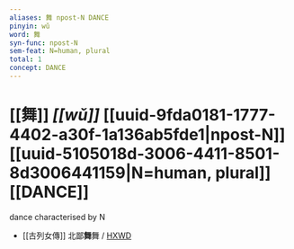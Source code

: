 ```yaml
---
aliases: 舞 npost-N DANCE
pinyin: wǔ
word: 舞
syn-func: npost-N
sem-feat: N=human, plural
total: 1
concept: DANCE 
---
```

# [[舞]] *[[wǔ]]*  [[uuid-9fda0181-1777-4402-a30f-1a136ab5fde1|npost-N]] [[uuid-5105018d-3006-4411-8501-8d3006441159|N=human, plural]] [[DANCE]]
dance characterised by N
 - [[古列女傳]] 北鄙**舞**舞 / [HXWD](https://hxwd.org/textview.html?location=CH1c0897_CHANT_007-3a.17)
